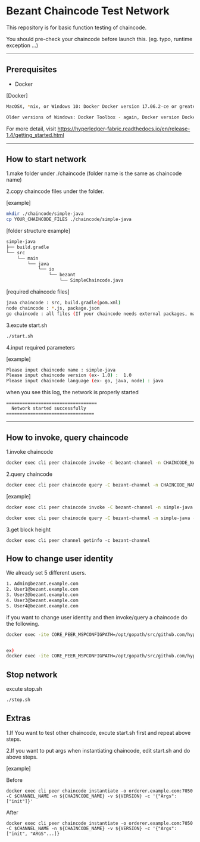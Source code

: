 # Bezant Chaincode Test Network

This repository is for basic function testing of chaincode.

You should pre-check your chaincode before launch this. (eg. typo, runtime exception ...)

* * *

## Prerequisites
- Docker

[Docker]
```bash
MacOSX, *nix, or Windows 10: Docker Docker version 17.06.2-ce or greater is required.

Older versions of Windows: Docker Toolbox - again, Docker version Docker 17.06.2-ce or greater is required.
```

For more detail, visit https://hyperledger-fabric.readthedocs.io/en/release-1.4/getting_started.html


* * *

## How to start network

1.make folder under ./chaincode (folder name is the same as chaincode name)

2.copy chaincode files under the folder.

[example]

```bash
mkdir ./chaincode/simple-java
cp YOUR_CHAINCODE_FILES ./chaincode/simple-java

```

[folder structure example]
```bash
simple-java
├── build.gradle
└── src
    └── main
        └── java
            └── io
                └── bezant
                    └── SimpleChaincode.java
```

[required chaincode files]

```bash
java chaincode : src, build.gradle(pom.xml)
node chaincode : *.js, package.json
go chaincode : all files (If your chaincode needs external packages, make sure you pre-download external packages using package manager)
```

3.excute start.sh

```bash
./start.sh
```

4.input required parameters

[example]
```bash
Please input chaincode name : simple-java
Please input chaincode version (ex- 1.0) :  1.0
Please input chaincode language (ex- go, java, node) : java
```
when you see this log, the network is properly started
```
==================================
  Network started successfully
=================================
```

* * *

## How to invoke, query chaincode


1.invoke chaincode

```bash
docker exec cli peer chaincode invoke -C bezant-channel -n CHAINCODE_NAME -c '{"Args":["FUNCTION_NAME","REQUIRED_ARG"...]}'
```

2.query chaincode

```bash
docker exec cli peer chaincode query -C bezant-channel -n CHAINCODE_NAME -c '{"Args":["FUNCTION_NAME","REQUIRED_ARG"...]}'
```

[example]
```bash
docker exec cli peer chaincode invoke -C bezant-channel -n simple-java -c '{"Args":["put", "a", "10"]}'

docker exec cli peer chainocde query -C bezant-channel -n simple-java -c '{"Args":["get","a"]}'
```


3.get block height

```
docker exec cli peer channel getinfo -c bezant-channel
```


## How to change user identity

We already set 5 different users.

```bash
1. Admin@bezant.example.com
2. User1@bezant.example.com
3. User2@bezant.example.com
4. User3@bezant.example.com
5. User4@bezant.example.com
```

if you want to change user identity and then invoke/query a chaincode do the following.

```bash
docker exec -ite CORE_PEER_MSPCONFIGPATH=/opt/gopath/src/github.com/hyperledger/fabric/peer/crypto/peerOrganizations/bezant.example.com/users/$USERNAME/msp cli peer chaincode $INVOKE/QUERY -C $CHANNELNAME -n $CHAINCODENAME -c '{"Args":[$FUNCTIONNAME, $ARGS...]}'


ex)
docker exec -ite CORE_PEER_MSPCONFIGPATH=/opt/gopath/src/github.com/hyperledger/fabric/peer/crypto/peerOrganizations/bezant.example.com/users/User1@bezant.example.com/msp cli peer chaincode invoke -C bezant-channel -n simple-java -c '{"Args":["put","a","10"]}' 
```


## Stop network

excute stop.sh

```bash
./stop.sh
```

## Extras
1.If You want to test other chaincode, excute start.sh first and repeat above steps.

2.If you want to put args when instantiating chaincode, edit start.sh and do above steps.

[example]

Before
```
docker exec cli peer chaincode instantiate -o orderer.example.com:7050 -C $CHANNEL_NAME -n ${CHAINCODE_NAME} -v ${VERSION} -c '{"Args":["init"]}'
```
After
```
docker exec cli peer chaincode instantiate -o orderer.example.com:7050 -C $CHANNEL_NAME -n ${CHAINCODE_NAME} -v ${VERSION} -c '{"Args":["init", "ARGS"...]}
```








